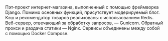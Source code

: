 Пэт-проект интернет-магазина, выполненный с помощью фреймворка Django.
Помимо основных функций, присутствует модерируемый блог.
Кэш и рекомендатор товаров реализованы с использованием Redis.
Веб-сервер, отвечающий за обработку запросов, — Gunicorn.
Обратный прокси и раздача статики — Nginx.
Сервисы объединены между собой с помощью Docker Compose.
